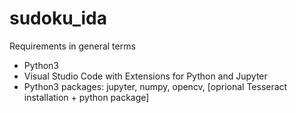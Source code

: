 # sudoku_ida

Requirements in general terms
  - Python3
  - Visual Studio Code with Extensions for Python and Jupyter
  - Python3 packages: jupyter, numpy, opencv, [oprional Tesseract installation + python package]
   
